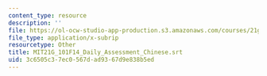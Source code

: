 ```yaml
---
content_type: resource
description: ''
file: https://ol-ocw-studio-app-production.s3.amazonaws.com/courses/21g-101-chinese-i-regular-fall-2014/3c6505c37ec0567dad9367d9e838b5ed_MIT21G_101F14_Daily_Assessment_Chinese.vtt
file_type: application/x-subrip
resourcetype: Other
title: MIT21G_101F14_Daily_Assessment_Chinese.srt
uid: 3c6505c3-7ec0-567d-ad93-67d9e838b5ed
---
```

